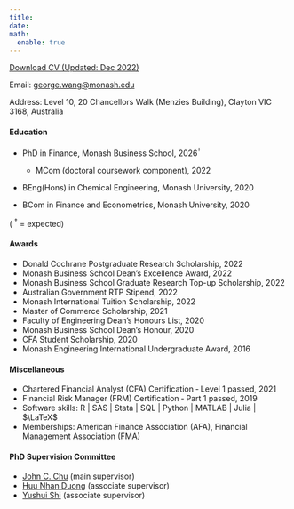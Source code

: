 ```yaml
---
title:
date: 
math:
  enable: true 
---
```


<a href="CV-GeorgeBaihanWang.pdf" target="_blank">Download CV (Updated: Dec 2022)</a>

Email: george.wang@monash.edu

Address: Level 10, 20 Chancellors Walk (Menzies Building), Clayton VIC 3168, Australia

#### Education


* PhD in Finance, Monash Business School, 2026$^\dagger$

  * MCom (doctoral coursework component), 2022
  
* BEng(Hons) in Chemical Engineering, Monash University, 2020

* BCom in Finance and Econometrics, Monash University, 2020

( $^\dagger$ = expected)  
  

#### Awards
* Donald Cochrane Postgraduate Research Scholarship, 2022
* Monash Business School Dean’s Excellence Award, 2022
* Monash Business School Graduate Research Top-up Scholarship, 2022
* Australian Government RTP Stipend, 2022
* Monash International Tuition Scholarship, 2022
* Master of Commerce Scholarship, 2021
* Faculty of Engineering Dean’s Honours List, 2020
* Monash Business School Dean’s Honour, 2020
* CFA Student Scholarship, 2020
* Monash Engineering International Undergraduate Award, 2016


#### Miscellaneous
* Chartered Financial Analyst (CFA) Certification ‑ Level 1 passed, 2021
* Financial Risk Manager (FRM) Certification ‑ Part 1 passed, 2019
* Software skills: R | SAS | Stata | SQL | Python | MATLAB | Julia | $\LaTeX$
* Memberships: American Finance Association (AFA), Financial Management Association (FMA)







#### PhD Supervision Committee
 - <a href="https://johnchungyenchu.org/" target="_blank" rel="noopener noreferrer">John C. Chu</a> (main supervisor)
 - <a href="https://research.monash.edu/en/persons/huu-nhan-duong" target="_blank" rel="noopener noreferrer">Huu Nhan Duong</a> (associate supervisor) 
 - <a href="https://sites.google.com/view/yushuis" target="_blank" rel="noopener noreferrer">Yushui Shi</a> (associate supervisor) 

